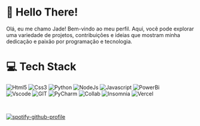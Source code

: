 # 👋 Hello There!

Olá, eu me chamo Jade! Bem-vindo ao meu perfil. Aqui, você pode explorar uma variedade de projetos, contribuições e ideias que mostram minha dedicação e paixão por programação e tecnologia.

# 💻 Tech Stack

![Html5](https://img.shields.io/badge/HTML5-black?style=for-the-badge&logo=html5&logoColor=A020F0)
![Css3](https://img.shields.io/badge/CSS3-A020F0?style=for-the-badge&logo=css3&logoColor=black)
![Python](https://img.shields.io/badge/Python-000000?style=for-the-badge&logo=python&logoColor=A020F0)
![NodeJs](https://img.shields.io/badge/Node%20js-A020F0?style=for-the-badge&logo=nodedotjs&logoColor=black)
![Javascript](https://img.shields.io/badge/JavaScript-000000?style=for-the-badge&logo=javascript&logoColor=A020F0)
![PowerBi](https://img.shields.io/badge/PowerBI-A020F0?style=for-the-badge&logo=Power%20BI&logoColor=black)
<br/>
![Vscode](https://img.shields.io/badge/VSCode-A020F0?style=for-the-badge&logo=visual%20studio%20code&logoColor=black)
![GIT](https://img.shields.io/badge/GIT-000000?style=for-the-badge&logo=git&logoColor=A020F0)
![PyCharm](https://img.shields.io/badge/PyCharm-A020F0.svg?&style=for-the-badge&logo=PyCharm&logoColor=black)
![Collab](https://img.shields.io/badge/Colab-black?style=for-the-badge&logo=googlecolab&logoColor=A020F0)
![Insomnia](https://img.shields.io/badge/Insomnia-A020F0?style=for-the-badge&logo=Insomnia&logoColor=black)
![Vercel](https://img.shields.io/badge/Vercel-000000?style=for-the-badge&logo=vercel&logoColor=A020F0)

<br/>


[![spotify-github-profile](https://spotify-github-profile.kittinanx.com/api/view?uid=12160486059&cover_image=true&theme=natemoo-re&show_offline=true&background_color=121212&interchange=true&bar_color=bb36c4&bar_color_cover=false)](https://spotify-github-profile.kittinanx.com/api/view?uid=12160486059&redirect=true)




